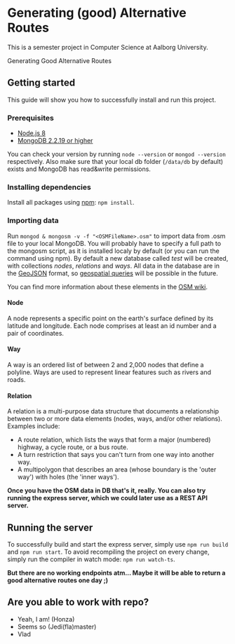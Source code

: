 # Generating (good) Alternative Routes
This is a semester project in Computer Science at Aalborg University.

Generating Good Alternative Routes

## Getting started
This guide will show you how to successfully install and run this project.

### Prerequisites
- [Node.js 8](https://nodejs.org/en/)
- [MongoDB 2.2.19 or higher](https://docs.mongodb.com/manual/installation/)

You can check your version by running `node --version` or `mongod --version` respectively. Also make sure that your local db folder (`/data/db` by default) exists and MongoDB has read&write permissions.

### Installing dependencies
Install all packages using [npm](https://www.npmjs.com/): `npm install`.

### Importing data
Run `mongod & mongosm -v -f "<OSMFileName>.osm"` to import data from .osm file to your local MongoDB. You will probably have to specify a full path to the mongosm script, as it is installed localy by default (or you can run the command using npm). By default a new database called _test_ will be created, with collections _nodes_, _relations_ and _ways_. All data in the database are in the [GeoJSON](http://geojson.org/) format, so [geospatial queries](https://docs.mongodb.com/manual/geospatial-queries/) will be possible in the future.

You can find more information about these elements in the [OSM wiki](https://wiki.openstreetmap.org/wiki/Elements).

#### Node
A node represents a specific point on the earth's surface defined by its latitude and longitude. Each node comprises at least an id number and a pair of coordinates.

#### Way
A way is an ordered list of between 2 and 2,000 nodes that define a polyline. Ways are used to represent linear features such as rivers and roads.

#### Relation
A relation is a multi-purpose data structure that documents a relationship between two or more data elements (nodes, ways, and/or other relations). Examples include:

- A route relation, which lists the ways that form a major (numbered) highway, a cycle route, or a bus route.
- A turn restriction that says you can't turn from one way into another way.
- A multipolygon that describes an area (whose boundary is the 'outer way') with holes (the 'inner ways').

**Once you have the OSM data in DB that's it, really. You can also try running the express server, which we could later use as a REST API server.**

## Running the server
To successfully build and start the express server, simply use `npm run build` and `npm run start`. To avoid recompiling the project on every change, simply run the compiler in watch mode: `npm run watch-ts`. 

**But there are no working endpoints atm... Maybe it will be able to return a good alternative routes one day ;)**

## Are you able to work with repo?
- Yeah, I am! (Honza)
- Seems so (Jedi(fla)master)
- Vlad
